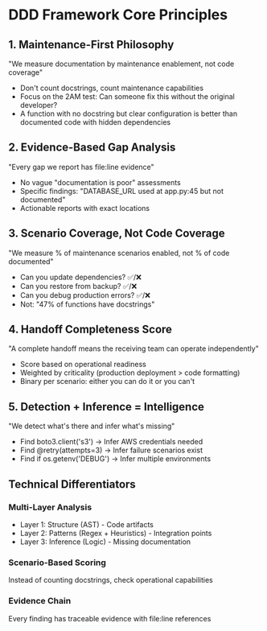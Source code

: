 # DDD Framework Core Principles

## 1. Maintenance-First Philosophy
"We measure documentation by maintenance enablement, not code coverage"
- Don't count docstrings, count maintenance capabilities
- Focus on the 2AM test: Can someone fix this without the original developer?
- A function with no docstring but clear configuration is better than documented code with hidden dependencies

## 2. Evidence-Based Gap Analysis
"Every gap we report has file:line evidence"
- No vague "documentation is poor" assessments
- Specific findings: "DATABASE_URL used at app.py:45 but not documented"
- Actionable reports with exact locations

## 3. Scenario Coverage, Not Code Coverage
"We measure % of maintenance scenarios enabled, not % of code documented"
- Can you update dependencies? ✅/❌
- Can you restore from backup? ✅/❌
- Can you debug production errors? ✅/❌
- Not: "47% of functions have docstrings"

## 4. Handoff Completeness Score
"A complete handoff means the receiving team can operate independently"
- Score based on operational readiness
- Weighted by criticality (production deployment > code formatting)
- Binary per scenario: either you can do it or you can't

## 5. Detection + Inference = Intelligence
"We detect what's there and infer what's missing"
- Find boto3.client('s3') → Infer AWS credentials needed
- Find @retry(attempts=3) → Infer failure scenarios exist
- Find if os.getenv('DEBUG') → Infer multiple environments

## Technical Differentiators

### Multi-Layer Analysis
- Layer 1: Structure (AST) - Code artifacts
- Layer 2: Patterns (Regex + Heuristics) - Integration points
- Layer 3: Inference (Logic) - Missing documentation

### Scenario-Based Scoring
Instead of counting docstrings, check operational capabilities

### Evidence Chain
Every finding has traceable evidence with file:line references
